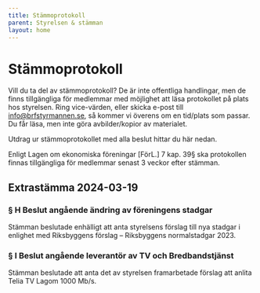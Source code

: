 ```yaml
---
title: Stämmoprotokoll
parent: Styrelsen & stämman
layout: home
---
```


# Stämmoprotokoll

Vill du ta del av stämmoprotokoll? De är inte offentliga handlingar, men de finns tillgängliga för medlemmar med möjlighet att läsa protokollet på plats hos styrelsen. Ring vice-värden, eller skicka e-post till [info@brfstyrmannen.se](mailto:info@brfstyrmannen.se), så kommer vi överens om en tid/plats som passar. Du får läsa, men inte göra avbilder/kopior av materialet.

Utdrag ur stämmoprotokollet med alla beslut hittar du här nedan.

Enligt Lagen om ekonomiska föreningar [FörL.] 7 kap. 39§ ska protokollen finnas tillgängliga för medlemmar senast 3 veckor efter stämman.

## Extrastämma 2024-03-19

### § H Beslut angående ändring av föreningens stadgar

Stämman beslutade enhälligt att anta styrelsens förslag till nya stadgar i enlighet med Riksbyggens förslag – Riksbyggens normalstadgar 2023.

### § I Beslut angående leverantör av TV och Bredbandstjänst

Stämman beslutade att anta det av styrelsen framarbetade förslag att anlita Telia TV Lagom 1000 Mb/s.